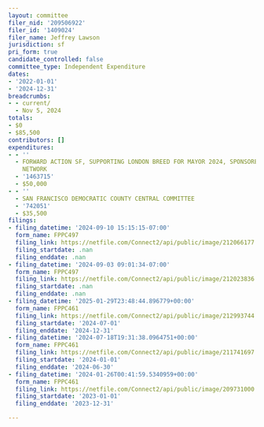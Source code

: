 ```yaml
---
layout: committee
filer_nid: '209506922'
filer_id: '1409024'
filer_name: Jeffrey Lawson
jurisdiction: sf
pri_form: true
candidate_controlled: false
committee_type: Independent Expenditure
dates:
- '2022-01-01'
- '2024-12-31'
breadcrumbs:
- - current/
  - Nov 5, 2024
totals:
- $0
- $85,500
contributors: []
expenditures:
- - ''
  - FORWARD ACTION SF, SUPPORTING LONDON BREED FOR MAYOR 2024, SPONSORED BY ABUNDANCE
    NETWORK
  - '1463715'
  - $50,000
- - ''
  - SAN FRANCISCO DEMOCRATIC COUNTY CENTRAL COMMITTEE
  - '742051'
  - $35,500
filings:
- filing_datetime: '2024-09-10 15:15:15-07:00'
  form_name: FPPC497
  filing_link: https://netfile.com/Connect2/api/public/image/212066177
  filing_startdate: .nan
  filing_enddate: .nan
- filing_datetime: '2024-09-03 09:01:34-07:00'
  form_name: FPPC497
  filing_link: https://netfile.com/Connect2/api/public/image/212023836
  filing_startdate: .nan
  filing_enddate: .nan
- filing_datetime: '2025-01-29T23:48:44.896779+00:00'
  form_name: FPPC461
  filing_link: https://netfile.com/Connect2/api/public/image/212993744
  filing_startdate: '2024-07-01'
  filing_enddate: '2024-12-31'
- filing_datetime: '2024-07-18T19:31:38.0964751+00:00'
  form_name: FPPC461
  filing_link: https://netfile.com/Connect2/api/public/image/211741697
  filing_startdate: '2024-01-01'
  filing_enddate: '2024-06-30'
- filing_datetime: '2024-01-26T00:41:59.5340959+00:00'
  form_name: FPPC461
  filing_link: https://netfile.com/Connect2/api/public/image/209731000
  filing_startdate: '2023-01-01'
  filing_enddate: '2023-12-31'

---
```

